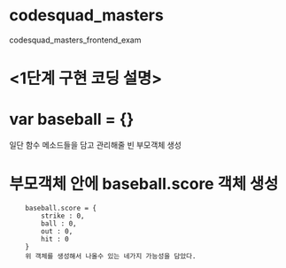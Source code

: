 # codesquad_masters
codesquad_masters_frontend_exam


# <1단계 구현 코딩 설명> #

# var baseball = {}
  일단 함수 메소드들을 담고 관리해줄 빈 부모객체 생성
# 부모객체 안에 baseball.score 객체 생성
        baseball.score = {
            strike : 0,
            ball : 0,
            out : 0,
            hit : 0
        }
        위 객체를 생성해서 나올수 있는 네가지 가능성을 담았다.
# 
